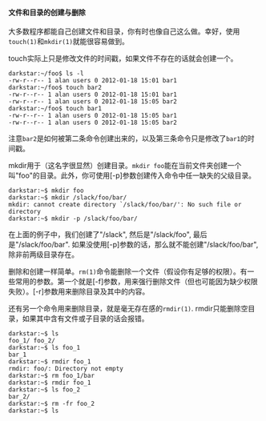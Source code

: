 #### 文件和目录的创建与删除

大多数程序都能自己创建文件和目录，你有时也像自己这么做。幸好，使用`touch(1)`和`mkdir(1)`就能很容易做到。

touch实际上只是修改文件的时间戳，如果文件不存在的话就会创建一个。

```Shell
darkstar:~/foo$ ls -l
-rw-r--r-- 1 alan users 0 2012-01-18 15:01 bar1
darkstar:~/foo$ touch bar2
-rw-r--r-- 1 alan users 0 2012-01-18 15:01 bar1
-rw-r--r-- 1 alan users 0 2012-01-18 15:05 bar2
darkstar:~/foo$ touch bar1
-rw-r--r-- 1 alan users 0 2012-01-18 15:05 bar1
-rw-r--r-- 1 alan users 0 2012-01-18 15:05 bar2
```

注意`bar2`是如何被第二条命令创建出来的，以及第三条命令只是修改了`bar1`的时间戳。

mkdir用于（这名字很显然）创建目录。`mkdir foo`能在当前文件夹创建一个叫"foo"的目录。此外，你可使用[-p]参数创建传入命令中任一缺失的父级目录。

```Shell
darkstar:~$ mkdir foo
darkstar:~$ mkdir /slack/foo/bar/
mkdir: cannot create directory `/slack/foo/bar/': No such file or directory
darkstar:~$ mkdir -p /slack/foo/bar/
```

在上面的例子中，我们创建了"/slack", 然后是"/slack/foo", 最后是"/slack/foo/bar". 如果没使用[-p]参数的话，那么就不能创建"/slack/foo/bar", 除非前两级目录存在。

删除和创建一样简单。`rm(1)`命令能删除一个文件（假设你有足够的权限）。有一些常用的参数。第一个就是[-f]参数，用来强行删除文件（但也可能因为缺少权限失败）。[-r]参数用来删除目录及其中的内容。

还有另一个命令用来删除目录，就是毫无存在感的`rmdir(1)`. rmdir只能删除空目录，如果其中含有文件或子目录的话会报错。

```Shell
darkstar:~$ ls
foo_1/ foo_2/
darkstar:~$ ls foo_1
bar_1
darkstar:~$ rmdir foo_1
rmdir: foo/: Directory not empty
darkstar:~$ rm foo_1/bar
darkstar:~$ rmdir foo_1
darkstar:~$ ls foo_2
bar_2/
darkstar:~$ rm -fr foo_2
darkstar:~$ ls
```
